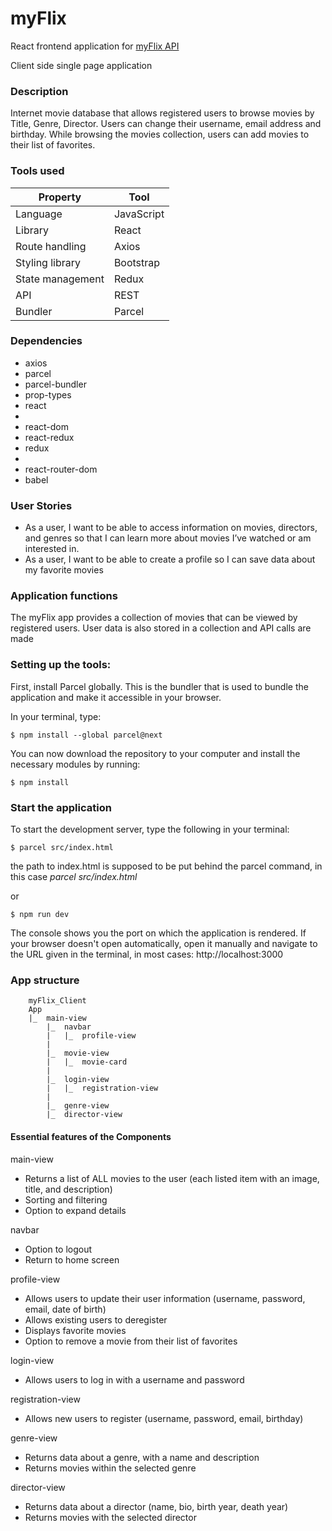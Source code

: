 # myFlix

<p>React frontend application for <a href="https://github.com/JBorchers/movie_api">myFlix API</a></p>
<p>Client side single page application</p>

### Description

Internet movie database that allows registered users to browse movies by Title, Genre, Director.
Users can change their username, email address and birthday. While browsing the movies collection, users can add movies to their list of favorites.

### Tools used

| Property          | Tool       |
| ----------------- | ---------- |
| Language          | JavaScript |
| Library           | React      |
| Route handling    | Axios      |
| Styling library   | Bootstrap  |
| State management  | Redux      |
| API               | REST       |
| Bundler           | Parcel     |

### Dependencies

<ul>
<li>axios</li>
<li>parcel</li>
<li>parcel-bundler</li>
<li>prop-types</li>
<li>react<li>
<li>react-dom</li>
<li>react-redux</li>
<li>redux<li>
<li>react-router-dom</li>
<li>babel</li>
</ul>


### User Stories

<ul>
<li>As a user, I want to be able to access information on movies, directors, and genres so that I can learn more about movies I’ve watched or am interested in.</li>
<li>As a user, I want to be able to create a profile so I can save data about my favorite movies</li>
</ul>

### Application functions

The myFlix app provides a collection of movies that can be viewed by registered users. User data is also stored in a collection and API calls are made

### Setting up the tools:

First, install Parcel globally. This is the bundler that is used to bundle the application and make it accessible in your browser.

In your terminal, type:

```
$ npm install --global parcel@next
```


You can now download the repository to your computer and install the necessary modules by running:

```
$ npm install
```

### Start the application

To start the development server, type the following in your terminal:

```
$ parcel src/index.html
```

the path to index.html is supposed to be put behind the parcel command, in this case _parcel src/index.html_

or

```
$ npm run dev
```

The console shows you the port on which the application is rendered. If your browser doesn't open automatically, open it manually and navigate to the URL given in the terminal, in most cases: http://localhost:3000

### App structure

```
    myFlix_Client
    App
    |_  main-view
        |_  navbar
        |   |_  profile-view
        |
        |_  movie-view
        |   |_  movie-card
        |
        |_  login-view
        |   |_  registration-view
        |
        |_  genre-view
        |_  director-view
```

#### Essential features of the Components

main-view

<ul>
<li>Returns a list of ALL movies to the user (each listed item with an image, title, and description)</li>
<li>Sorting and filtering</li>
<li>Option to expand details</li>
</ul>
navbar
<ul>
<li>Option to logout</li>
<li>Return to home screen</li>
</ul>
profile-view
<ul>
<li>Allows users to update their user information (username, password, email, date of birth)</li>
<li>Allows existing users to deregister</li>
<li>Displays favorite movies</li>
<li>Option to remove a movie from their list of favorites</li>
</ul>
login-view
<ul>
<li>Allows users to log in with a username and password</li>
</ul>
registration-view
<ul>
<li>Allows new users to register (username, password, email, birthday)</li>
</ul>
genre-view
<ul>
<li>Returns data about a genre, with a name and description</li>
<li>Returns movies within the selected genre</li>
</ul>
director-view
<ul>
<li>Returns data about a director (name, bio, birth year, death year)</li>
<li>Returns movies with the selected director</li>
</ul>

